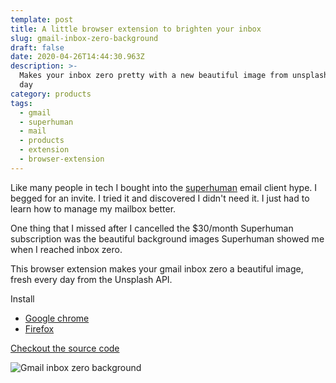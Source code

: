 ```yaml
---
template: post
title: A little browser extension to brighten your inbox
slug: gmail-inbox-zero-background
draft: false
date: 2020-04-26T14:44:30.963Z
description: >-
  Makes your inbox zero pretty with a new beautiful image from unsplash every
  day
category: products
tags:
  - gmail
  - superhuman
  - mail
  - products
  - extension
  - browser-extension
---
```

Like many people in tech I bought into the [superhuman](https://superhuman.com/) email client hype. I begged for an invite. I tried it and discovered I didn't need it. I just had to learn how to manage my mailbox better. 

One thing that I missed after I cancelled the $30/month Superhuman subscription was the beautiful background images Superhuman showed me when I reached inbox zero. 

This browser extension makes your gmail inbox zero a beautiful image, fresh every day from the Unsplash API. 

Install
- [Google chrome](https://chrome.google.com/webstore/detail/gmail-inbox-zero-backgrou/fadepmbdhojcogdjcihbhdcbfpacdbdg)
- [Firefox](https://addons.mozilla.org/en-GB/firefox/addon/gmail-inbox-zero-background/)

[Checkout the source code](https://github.com/davidfurlong/gmail-inbox-zero-background)

![Gmail inbox zero background](/media/screenshot-2020-04-26-at-11.45.35.png "Gmail inbox zero background")

